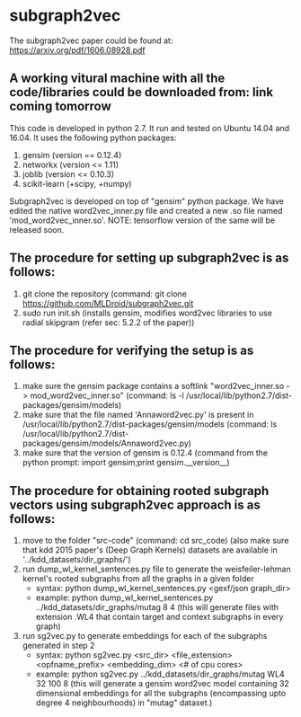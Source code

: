  # subgraph2vec

The subgraph2vec paper could be found at: https://arxiv.org/pdf/1606.08928.pdf 

## A working vitural machine with all the code/libraries could be downloaded from: link coming tomorrow ##

This code is developed in python 2.7. It run and tested on Ubuntu 14.04 and 16.04.
It uses the following python packages:
1. gensim (version == 0.12.4)
2. networkx (version <= 1.11)
3. joblib (version <= 0.10.3)
4. scikit-learn (+scipy, +numpy)

Subgraph2vec is developed on top of "gensim" python package.
We have edited the native word2vec_inner.py file and created a new .so file named 'mod_word2vec_inner.so'.
NOTE: tensorflow version of the same will be released soon.

##  The procedure for setting up subgraph2vec is as follows:  ##
1. git clone the repository (command: git clone https://github.com/MLDroid/subgraph2vec.git
2. sudo run init.sh (installs gensim, modifies word2vec libraries to use radial skipgram (refer sec: 5.2.2 of the paper))

##  The procedure for verifying the setup is as follows:  ## 
1. make sure the gensim package contains a softlink "word2vec_inner.so -> mod_word2vec_inner.so" (command: ls -l /usr/local/lib/python2.7/dist-packages/gensim/models)
2. make sure that the file named 'Annaword2vec.py' is present in /usr/local/lib/python2.7/dist-packages/gensim/models (command: ls /usr/local/lib/python2.7/dist-packages/gensim/models/Annaword2vec.py)
3. make sure that the version of gensim is 0.12.4 (command from the python prompt: import gensim;print gensim.\_\_version\_\_)

##  The procedure for obtaining rooted subgraph vectors using subgraph2vec approach is as follows:  ## 
1. move to the folder "src-code" (command: cd src_code) (also make sure that kdd 2015 paper's (Deep Graph Kernels) datasets are available in '../kdd_datasets/dir_graphs/')
2. run dump_wl_kernel_sentences.py file to generate the weisfeiler-lehman kernel's rooted subgraphs from all the graphs in a given folder
   * syntax: python dump_wl_kernel_sentences.py <gexf/json graph_dir> <num of cpu cores for multi-processing> <height of WL kernel>
   * example: python dump_wl_kernel_sentences.py ../kdd_datasets/dir_graphs/mutag 8 4 (this will generate files with extension .WL4 that contain target and context subgraphs in every graph)
3. run sg2vec.py to generate embeddings for each of the subgraphs generated in step 2
   * syntax: python sg2vec.py <src_dir> <file_extension> <opfname_prefix> <embedding_dim> <iterations> <# of cpu cores> 
   * example: python sg2vec.py ../kdd_datasets/dir_graphs/mutag WL4 32 100 8 (this will generate a gensim word2vec model containing 32 dimensional embeddings for all the subgraphs (encompassing upto degree 4 neighbourhoods) in "mutag" dataset.)


